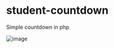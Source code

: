 # student-countdown
Simple countdown in php

![image](https://github.com/robinbruh/student-countdown/assets/62264750/6cb64bfd-3641-4286-82d5-1b63931ed861)

